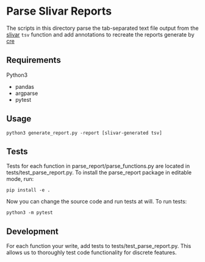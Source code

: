 # Parse Slivar Reports

The scripts in this directory parse the tab-separated text file output from the [slivar](https://github.com/brentp/slivar) `tsv` function and add annotations to recreate the reports generate by [cre](https://github.com/ccmbioinfo/cre/blob/master/cre.sh)

## Requirements

Python3
- pandas
- argparse
- pytest

## Usage

```
python3 generate_report.py -report [slivar-generated tsv]
```


## Tests

Tests for each function in parse_report/parse_functions.py are located in tests/test_parse_report.py. To install the parse_report package in editable mode, run:

```
pip install -e .
```
Now you can change the source code and run tests at will. To run tests:

```
python3 -m pytest
```

## Development

For each function your write, add tests to tests/test_parse_report.py. This allows us to thoroughly test code functionality for discrete features. 
